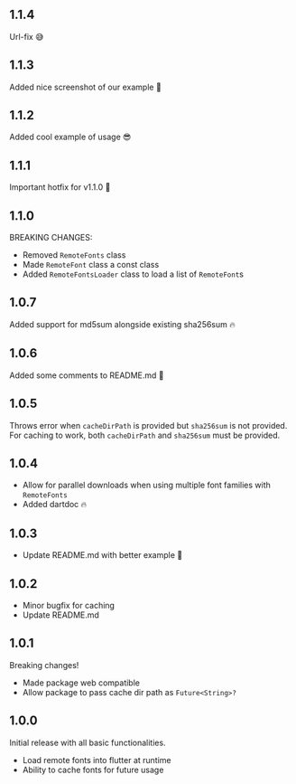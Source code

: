 ## 1.1.4

Url-fix 😅

## 1.1.3

Added nice screenshot of our example 🚀

## 1.1.2

Added cool example of usage 😎

## 1.1.1

Important hotfix for v1.1.0 🐞

## 1.1.0

BREAKING CHANGES:
- Removed `RemoteFonts` class
- Made `RemoteFont` class a const class
- Added `RemoteFontsLoader` class to load a list of `RemoteFont`s

## 1.0.7

Added support for  md5sum alongside existing sha256sum 🔥

## 1.0.6

Added some comments to README.md 🚀

## 1.0.5

Throws error when `cacheDirPath` is provided but `sha256sum` is not provided.
For caching to work, both `cacheDirPath` and `sha256sum` must be provided.

## 1.0.4

- Allow for parallel downloads when using multiple font families with `RemoteFonts`
- Added dartdoc 🔥

## 1.0.3

- Update README.md with better example 🚀

## 1.0.2

- Minor bugfix for caching
- Update README.md

## 1.0.1

Breaking changes!
- Made package web compatible
- Allow package to pass cache dir path as `Future<String>?`

## 1.0.0

Initial release with all basic functionalities.
- Load remote fonts into flutter at runtime
- Ability to cache fonts for future usage

